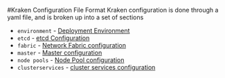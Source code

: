 #Kraken Configuration File Format
Kraken configuration is done through a yaml file, and is broken up into a set of sections

* `environment` - [Deployment Environment](deployment.md)
* `etcd` - [etcd Configuration](etcd.md)
* `fabric` - [Network Fabric configuration](fabric.md)
* `master` - [Master configuration](master.md)
* `node pools` - [Node Pool configuration](nodepool.md)
* `clusterservices` - [cluster services configuration](clusterservices.md)
